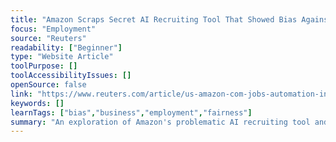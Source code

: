 ```yaml
---
title: "Amazon Scraps Secret AI Recruiting Tool That Showed Bias Against Women"
focus: "Employment"
source: "Reuters"
readability: ["Beginner"]
type: "Website Article"
toolPurpose: []
toolAccessibilityIssues: []
openSource: false
link: "https://www.reuters.com/article/us-amazon-com-jobs-automation-insight/amazon-scraps-secret-ai-recruiting-tool-that-showed-bias-against-women-idUSKCN1MK08G"
keywords: []
learnTags: ["bias","business","employment","fairness"]
summary: "An exploration of Amazon's problematic AI recruiting tool and the need to scrap the project. "
---
```


